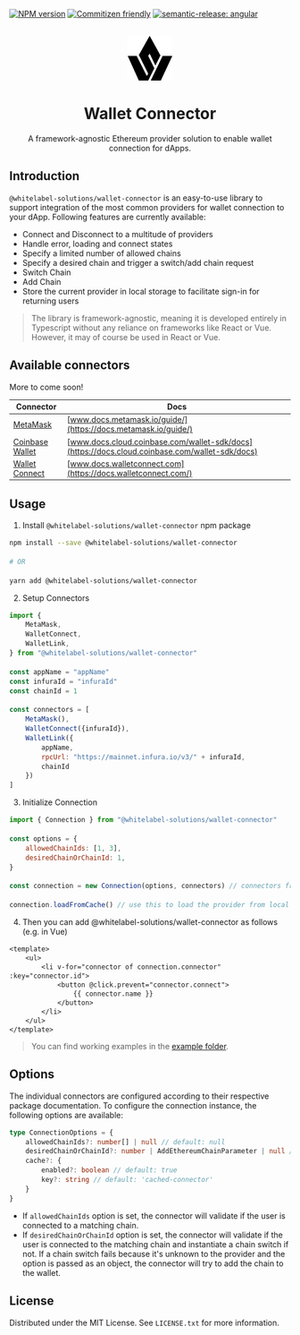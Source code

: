 <style>
    table {
        width: 100%;
    }
</style>

<a href="https://www.npmjs.com/package/@whitelabel-solutions/wallet-connector" target="__blank"><img src="https://img.shields.io/npm/v/@whitelabel-solutions/wallet-connector?color=a1b858&label=" alt="NPM version"></a>
[![Commitizen friendly](https://img.shields.io/badge/commitizen-friendly-brightgreen.svg)](http://commitizen.github.io/cz-cli/)
[![semantic-release: angular](https://img.shields.io/badge/semantic--release-angular-e10079?logo=semantic-release)](https://github.com/semantic-release/semantic-release)

<!-- PROJECT LOGO -->
<br />
<div align="center">
  <a href="https://github.com/othneildrew/Best-README-Template">
    <img src="meta/img/logo.svg" alt="Logo" width="80" height="80">
  </a>

<h1 align="center">Wallet Connector</h1>

  <p align="center">
    A framework-agnostic Ethereum provider solution to enable wallet connection for dApps.
  </p>
</div>


## Introduction

`@whitelabel-solutions/wallet-connector` is an easy-to-use library to support integration of the most common providers for wallet connection to your dApp. Following features are currently available:
- Connect and Disconnect to a multitude of providers
- Handle error, loading and connect states
- Specify a limited number of allowed chains
- Specify a desired chain and trigger a switch/add chain request
- Switch Chain
- Add Chain
- Store the current provider in local storage to facilitate sign-in for returning users 

> The library is framework-agnostic, meaning it is developed entirely in Typescript without any reliance on frameworks like React or Vue. However, it may of course be used in React or Vue.

## Available connectors

More to come soon!

| Connector                                       | Docs                                                                                            |
|-------------------------------------------------|-------------------------------------------------------------------------------------------------|
| [MetaMask](/src/connectors/MetaMask)            | [www.docs.metamask.io/guide/](https://docs.metamask.io/guide/)                                  |
| [Coinbase Wallet](/src/connectors/WalletLink)   | [www.docs.cloud.coinbase.com/wallet-sdk/docs](https://docs.cloud.coinbase.com/wallet-sdk/docs)  |
| [Wallet Connect](/src/connectors/WalletConnect) | [www.docs.walletconnect.com](https://docs.walletconnect.com/)                                   |

## Usage

1. Install `@whitelabel-solutions/wallet-connector` npm package

```bash
npm install --save @whitelabel-solutions/wallet-connector

# OR

yarn add @whitelabel-solutions/wallet-connector
```

2. Setup Connectors
```js
import {
    MetaMask,
    WalletConnect,
    WalletLink,
} from "@whitelabel-solutions/wallet-connector"

const appName = "appName"
const infuraId = "infuraId"
const chainId = 1

const connectors = [
    MetaMask(),
    WalletConnect({infuraId}),
    WalletLink({
        appName,
        rpcUrl: "https://mainnet.infura.io/v3/" + infuraId,
        chainId
    })
]
```

3. Initialize Connection
```js
import { Connection } from "@whitelabel-solutions/wallet-connector"

const options = {
    allowedChainIds: [1, 3],
    desiredChainOrChainId: 1,
}

const connection = new Connection(options, connectors) // connectors from step 2

connection.loadFromCache() // use this to load the provider from local storage
```

4. Then you can add @whitelabel-solutions/wallet-connector as follows (e.g. in Vue)

```vue
<template>
    <ul>
        <li v-for="connector of connection.connector" :key="connector.id">
            <button @click.prevent="connector.connect">
                {{ connector.name }}
            </button>
        </li>
    </ul>
</template>
```

> You can find working examples in the [example folder](/example/example-vue).

## Options

The individual connectors are configured according to their respective package documentation.
To configure the connection instance, the following options are available:
```ts
type ConnectionOptions = {
    allowedChainIds?: number[] | null // default: null
    desiredChainOrChainId?: number | AddEthereumChainParameter | null // default: null
    cache?: {
        enabled?: boolean // default: true
        key?: string // default: 'cached-connector'
    }
}
```

- If `allowedChainIds` option is set, the connector will validate if the user is connected to a matching chain.
- If `desiredChainOrChainId` option is set, the connector will validate if the user is connected to the matching chain and instantiate a chain switch if not. If a chain switch fails because it's unknown to the provider and the option is passed as an object, the connector will try to add the chain to the wallet.

## License

Distributed under the MIT License. See `LICENSE.txt` for more information.